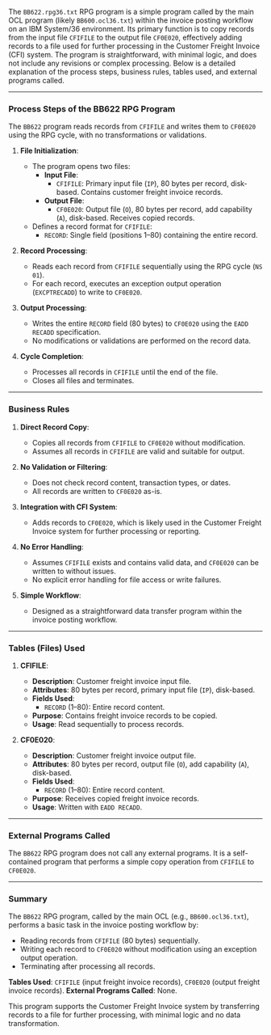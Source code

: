 The `BB622.rpg36.txt` RPG program is a simple program called by the main OCL program (likely `BB600.ocl36.txt`) within the invoice posting workflow on an IBM System/36 environment. Its primary function is to copy records from the input file `CFIFILE` to the output file `CF0E020`, effectively adding records to a file used for further processing in the Customer Freight Invoice (CFI) system. The program is straightforward, with minimal logic, and does not include any revisions or complex processing. Below is a detailed explanation of the process steps, business rules, tables used, and external programs called.

---

### Process Steps of the BB622 RPG Program

The `BB622` program reads records from `CFIFILE` and writes them to `CF0E020` using the RPG cycle, with no transformations or validations.

1. **File Initialization**:
   - The program opens two files:
     - **Input File**:
       - `CFIFILE`: Primary input file (`IP`), 80 bytes per record, disk-based. Contains customer freight invoice records.
     - **Output File**:
       - `CF0E020`: Output file (`O`), 80 bytes per record, add capability (`A`), disk-based. Receives copied records.
   - Defines a record format for `CFIFILE`:
     - `RECORD`: Single field (positions 1–80) containing the entire record.

2. **Record Processing**:
   - Reads each record from `CFIFILE` sequentially using the RPG cycle (`NS 01`).
   - For each record, executes an exception output operation (`EXCPTRECADD`) to write to `CF0E020`.

3. **Output Processing**:
   - Writes the entire `RECORD` field (80 bytes) to `CF0E020` using the `EADD RECADD` specification.
   - No modifications or validations are performed on the record data.

4. **Cycle Completion**:
   - Processes all records in `CFIFILE` until the end of the file.
   - Closes all files and terminates.

---

### Business Rules

1. **Direct Record Copy**:
   - Copies all records from `CFIFILE` to `CF0E020` without modification.
   - Assumes all records in `CFIFILE` are valid and suitable for output.

2. **No Validation or Filtering**:
   - Does not check record content, transaction types, or dates.
   - All records are written to `CF0E020` as-is.

3. **Integration with CFI System**:
   - Adds records to `CF0E020`, which is likely used in the Customer Freight Invoice system for further processing or reporting.

4. **No Error Handling**:
   - Assumes `CFIFILE` exists and contains valid data, and `CF0E020` can be written to without issues.
   - No explicit error handling for file access or write failures.

5. **Simple Workflow**:
   - Designed as a straightforward data transfer program within the invoice posting workflow.

---

### Tables (Files) Used

1. **CFIFILE**:
   - **Description**: Customer freight invoice input file.
   - **Attributes**: 80 bytes per record, primary input file (`IP`), disk-based.
   - **Fields Used**:
     - `RECORD` (1–80): Entire record content.
   - **Purpose**: Contains freight invoice records to be copied.
   - **Usage**: Read sequentially to process records.

2. **CF0E020**:
   - **Description**: Customer freight invoice output file.
   - **Attributes**: 80 bytes per record, output file (`O`), add capability (`A`), disk-based.
   - **Fields Used**:
     - `RECORD` (1–80): Entire record content.
   - **Purpose**: Receives copied freight invoice records.
   - **Usage**: Written with `EADD RECADD`.

---

### External Programs Called

The `BB622` RPG program does not call any external programs. It is a self-contained program that performs a simple copy operation from `CFIFILE` to `CF0E020`.

---

### Summary

The `BB622` RPG program, called by the main OCL (e.g., `BB600.ocl36.txt`), performs a basic task in the invoice posting workflow by:
- Reading records from `CFIFILE` (80 bytes) sequentially.
- Writing each record to `CF0E020` without modification using an exception output operation.
- Terminating after processing all records.

**Tables Used**: `CFIFILE` (input freight invoice records), `CF0E020` (output freight invoice records).
**External Programs Called**: None.

This program supports the Customer Freight Invoice system by transferring records to a file for further processing, with minimal logic and no data transformation.